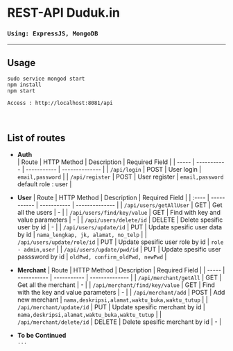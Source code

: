 # REST-API Duduk.in

### `Using: ExpressJS, MongoDB`
<hr>

## Usage
```
sudo service mongod start
npm install
npm start

Access : http://localhost:8081/api
```
<br>

## List of routes

- **Auth** <br>
| Route | HTTP Method | Description | Required Field |
| ----- | ----------- | ----------- | -------------- |
| `/api/login` | POST | User login | `email,password` |
| `/api/register` | POST | User register | `email,password` default role : user |

- **User**
| Route | HTTP Method | Description | Required Field |
| :---- | ----------- | ----------- | -------------- |
| `/api/users/getAllUser` | GET | Get all the users | - |
| `/api/users/find/key/value` | GET | Find with key and value parameters | - |
| `/api/users/delete/id` | DELETE | Delete spesific user by id | - |
| `/api/users/update/id` | PUT | Update spesific user data by id | `nama_lengkap, jk, alamat, no_telp` |
| `/api/users/update/role/id` | PUT | Update spesific user role by id | `role - admin,user` |
| `/api/users/update/pwd/id` | PUT | Update spesific user passsword by id | `oldPwd, confirm_oldPwd, newPwd` |

- **Merchant**
| Route | HTTP Method | Description | Required Field |
| ----- | ----------- | ----------- | -------------- |
| `/api/merchant/getAll` | GET | Get all the merchant | - |
| `/api/merchant/find/key/value` | GET | Find with the key and value parameters | - |
| `/api/merchant/add` | POST | Add new merchant | `nama,deskripsi,alamat,waktu_buka,waktu_tutup` |
| `/api/merchant/update/id` | PUT | Update spesific merchant by id | `nama,deskripsi,alamat,waktu_buka,waktu_tutup` |
| `/api/merchant/delete/id` | DELETE | Delete spesific merchant by id | - |

- **To be Continued** <br>
`...`
